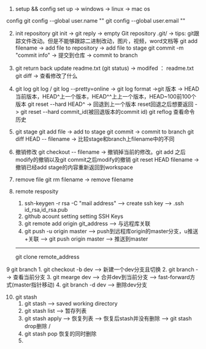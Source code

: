 1. setup && config
set up
-> windows
-> linux 
-> mac os

config 
    git config --global user.name ""
    git config --global user.email ""

2. init repository
    git init -> git reply -> empty Git repository .git/
        -> tips: git跟踪文件改动。但是不能够跟踪二进制改动，图片，视频，word文档等
    git add filename -> add file to repository -> add file to stage
    git commit -m "commit info" -> 提交到仓库 -> commit to branch

3. git return back
    update readme.txt (git status) -> modifed ： readme.txt
    git diff -> 查看修改了什么    

4. git log
    git log / git log --pretty=online -> git log format
        ->git 版本 -> HEAD当前版本，HEAD^上一个版本，HEAD^^上上一个版本，HEAD~100前100个
    版本
    git reset --hard HEAD^ -> 回退到上一个版本
    reset回退之后想要返回 -> git reset --hard commit_id(被回退版本的commit id)
    git reflog 查看命令历史

5. git stage
    git add file -> add to stage
    git commit -> commit to branch 
    git diff HEAD -- filename -> 比较stage和branch上filename中的不同

6. 撤销修改
    git checkout -- filename -> 撤销掉当前的修改。git add 之后modify的撤销以及git commit之后modify的撤销
    git reset HEAD filename -> 撤销已经add stage的内容重新返回到workspace

7. remove file
    git rm filename -> remove filename

8. remote resposity
    1. ssh-keygen -r rsa -C "mail address" --> create ssh key --> .ssh id_rsa,id_rsa.pub
    2. github acount setting setting SSH Keys
    3. git remote add origin git_address --> 与远程库关联
    4. git push -u origin master --> push到远程库origin的master分支，u推送+关联
        --> git push origin master --> 推送到master

    ---

    git clone remote_address

9 git branch
    1. git checkout -b dev --> 新建一个dev分支且切换
    2. git branch --> 查看当前分支
    3. git mearge dev --> 合并dev到当前分支 --> fast-forward方式(master指针移动)
    4. git branch -d dev --> 删除dev分支
    
10. git stash
    1. git stash --> saved working directory
    2. git stash list --> 暂存列表
    3. git stash apply --> 恢复列表 --> 恢复后stash并没有删除 --> git stash drop删除 /
    4. git stash pop 恢复的同时删除
    5. 



    




